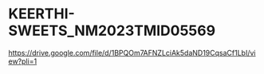 # KEERTHI-SWEETS_NM2023TMID05569

https://drive.google.com/file/d/1BPQOm7AFNZLciAk5daND19CqsaCf1LbI/view?pli=1
